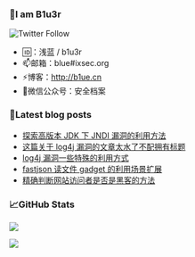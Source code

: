 ### 👋I am B1u3r 


![Twitter Follow](https://img.shields.io/twitter/follow/b1u3r?style=social)


- 🆔：浅蓝 / b1u3r
- 📫邮箱：blue#ixsec.org
- ⚡博客：http://b1ue.cn
- 💬微信公众号：安全档案

### 📖Latest blog posts

<!-- BLOG-POST-LIST:START -->
- [探索高版本 JDK 下 JNDI 漏洞的利用方法](https://b1ue.cn/archives/529.html)
- [这篇关于 log4j 漏洞的文章太水了不配拥有标题](https://b1ue.cn/archives/524.html)
- [log4j 漏洞一些特殊的利用方式](https://b1ue.cn/archives/513.html)
- [fastjson 读文件 gadget 的利用场景扩展](https://b1ue.cn/archives/506.html)
- [精确判断网站访问者是否是黑客的方法](https://b1ue.cn/archives/495.html)
<!-- BLOG-POST-LIST:END -->

### 📈GitHub Stats

![](https://github-readme-stats.vercel.app/api?username=iSafeBlue&show_icons=true)

![](https://github-readme-stats.vercel.app/api/top-langs/?username=iSafeBlue&layout=compact)